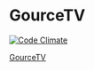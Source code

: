 GourceTV
========

[![Code Climate](https://codeclimate.com/github/sonnym/gource.tv.png)](https://codeclimate.com/github/sonnym/gource.tv)

[GourceTV](http://gource.tv)
